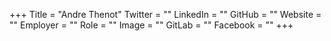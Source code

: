 +++
Title = "Andre Thenot"
Twitter = ""
LinkedIn = ""
GitHub = ""
Website = ""
Employer = ""
Role = ""
Image = ""
GitLab = ""
Facebook = ""
+++
